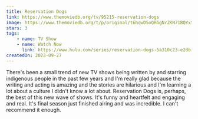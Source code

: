 ```yaml
---
title: Reservation Dogs
link: https://www.themoviedb.org/tv/95215-reservation-dogs
image: https://www.themoviedb.org/t/p/original/t6hqwD5oQRGgNrZKN71BQYxteC1.jpg
stars: 3
tags:
    - name: TV Show
    - name: Watch Now
      link: https://www.hulu.com/series/reservation-dogs-5a310c23-e2db-4c9f-a66c-27c2fee43d92
createdOn: 2023-09-27
---
```


There's been a small trend of new TV shows being written by and starring indigenous people in the past few years and I'm really glad because the writing and acting is amazing and the stories are hilarious and I'm learning a lot about a culture I didn't know a lot about. Reservation Dogs is, perhaps, the best of this new wave of shows. It's funny and heartfelt and engaging and real. It's final season just finished airing and was incredible. I can't recommend it enough.
